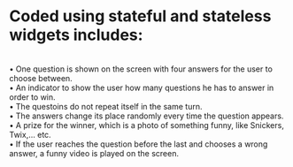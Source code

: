 # Coded using stateful and stateless widgets includes:
<br>• One question is shown on the screen with four answers for the user to choose between.
<br>• An indicator to show the user how many questions he has to answer in order to win.
<br>•	The questoins do not repeat itself in the same turn.
<br>•	The answers change its place randomly every time the question appears.
<br>•	A prize for the winner, which is a photo of something funny, like Snickers, Twix,… etc.
<br>•	If the user reaches the question before the last and chooses a wrong answer, a funny video is played on the screen.
